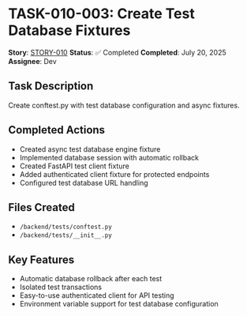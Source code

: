 # TASK-010-003: Create Test Database Fixtures

**Story**: [STORY-010](../../stories/infrastructure/STORY-010-pytest-setup.md)
**Status**: ✅ Completed
**Completed**: July 20, 2025
**Assignee**: Dev

## Task Description

Create conftest.py with test database configuration and async fixtures.

## Completed Actions

- Created async test database engine fixture
- Implemented database session with automatic rollback
- Created FastAPI test client fixture
- Added authenticated client fixture for protected endpoints
- Configured test database URL handling

## Files Created

- `/backend/tests/conftest.py`
- `/backend/tests/__init__.py`

## Key Features

- Automatic database rollback after each test
- Isolated test transactions
- Easy-to-use authenticated client for API testing
- Environment variable support for test database configuration
